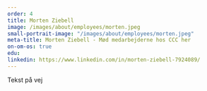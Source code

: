 ```yaml
---
order: 4
title: Morten Ziebell
image: /images/about/employees/morten.jpeg
small-portrait-image: "/images/about/employees/morten.jpeg"
meta-title: Morten Ziebell - Mød medarbejderne hos CCC her
on-om-os: true
edu:
linkedin: https://www.linkedin.com/in/morten-ziebell-7924089/
---
```


Tekst på vej
